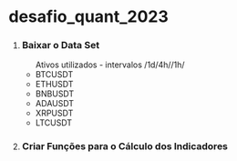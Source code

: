 # desafio_quant_2023

<ol>
<li><h3>Baixar o Data Set</h3>
<ul> Ativos utilizados - intervalos /1d/4h//1h/
  <li>BTCUSDT</li>
  <li>ETHUSDT</li>
  <li>BNBUSDT</li>
  <li>ADAUSDT</li>
  <li>XRPUSDT</li>
  <li>LTCUSDT</li>
</ul>
</li>
<li><h3>Criar Funções para o Cálculo dos Indicadores</h3>

</ol>
